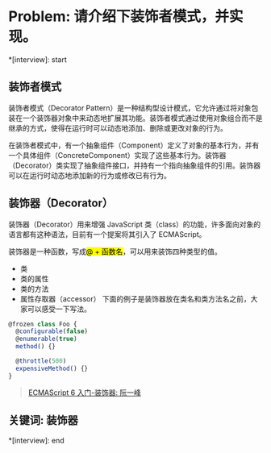 # Problem: 请介绍下装饰者模式，并实现。

*[interview]: start
## 装饰者模式
装饰者模式（Decorator Pattern）是一种结构型设计模式，它允许通过将对象包装在一个装饰器对象中来动态地扩展其功能。装饰者模式通过使用对象组合而不是继承的方式，使得在运行时可以动态地添加、删除或更改对象的行为。

在装饰者模式中，有一个抽象组件（Component）定义了对象的基本行为，并有一个具体组件（ConcreteComponent）实现了这些基本行为。装饰器（Decorator）类实现了抽象组件接口，并持有一个指向抽象组件的引用。装饰器可以在运行时动态地添加新的行为或修改已有行为。

## 装饰器（Decorator）
装饰器（Decorator）用来增强 JavaScript 类（class）的功能，许多面向对象的语言都有这种语法，目前有一个提案将其引入了 ECMAScript。

装饰器是一种函数，写成<mark>@ + 函数名</mark>，可以用来装饰四种类型的值。

- 类
- 类的属性
- 类的方法
- 属性存取器（accessor）
下面的例子是装饰器放在类名和类方法名之前，大家可以感受一下写法。

```js
@frozen class Foo {
  @configurable(false)
  @enumerable(true)
  method() {}

  @throttle(500)
  expensiveMethod() {}
}
```
> [ECMAScript 6 入门-装饰器: 阮一峰](https://es6.ruanyifeng.com/#docs/decorator)

## 关键词: 装饰器
*[interview]: end
